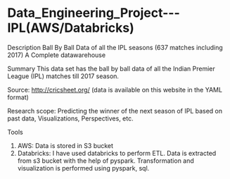 # Data_Engineering_Project---IPL(AWS/Databricks)

Description
Ball By Ball Data of all the IPL seasons (637 matches including 2017) A Complete datawarehouse

Summary
This data set has the ball by ball data of all the Indian Premier League (IPL) matches till 2017 season.

Source: http://cricsheet.org/ (data is available on this website in the YAML format)

Research scope: Predicting the winner of the next season of IPL based on past data, Visualizations, Perspectives, etc.

Tools
1. AWS: Data is stored in S3 bucket
2. Databricks: I have used databricks to perform ETL. Data is extracted from s3 bucket with the help of pyspark. Transformation and visualization is performed using pyspark, sql.
